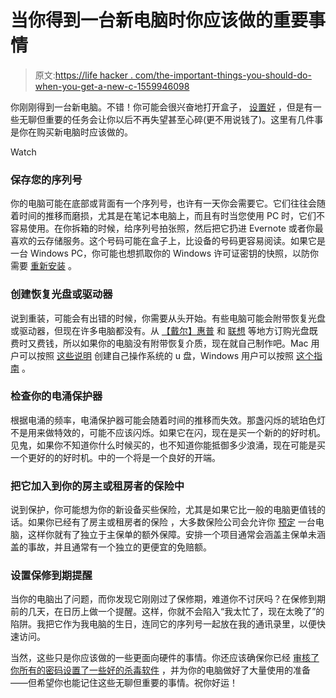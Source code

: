 # 当你得到一台新电脑时你应该做的重要事情

> 原文:[https://life hacker . com/the-important-things-you-should-do-when-you-get-a-new-c-1559946098](https://lifehacker.com/the-important-things-you-should-do-when-you-get-a-new-c-1559946098)

你刚刚得到一台新电脑。不错！你可能会很兴奋地打开盒子， [设置好](http://lifehacker.com/how-to-set-up-and-get-to-know-your-new-pc-mac-android-5870892) ，但是有一些无聊但重要的任务会让你以后不再失望甚至心碎(更不用说钱了)。这里有几件事是你在购买新电脑时应该做的。

Watch

### 保存您的序列号

你的电脑可能在底部或背面有一个序列号，也许有一天你会需要它。它们往往会随着时间的推移而磨损，尤其是在笔记本电脑上，而且有时当您使用 PC 时，它们不容易使用。在你拆箱的时候，给序列号拍张照，然后把它扔进 Evernote 或者你最喜欢的云存储服务。这个号码可能在盒子上，比设备的号码更容易阅读。如果它是一台 Windows PC，你可能也想抓取你的 Windows 许可证密钥的快照，以防你需要 [重新安装](http://lifehacker.com/can-i-reinstall-windows-on-my-computer-without-the-bloa-1512345361) 。

### 创建恢复光盘或驱动器

说到重装，可能会有出错的时候，你需要从头开始。有些电脑可能会附带恢复光盘或驱动器，但现在许多电脑都没有。从 [【戴尔】](https://www.dell.com/support/diagnostics/us/en/19/nondiagnostichome)[惠普](https://www.dell.com/support/diagnostics/us/en/19/nondiagnostichome) 和 [联想](http://support.lenovo.com/en_US/detail.page?LegacyDocID=MIGR-4M7HWZ) 等地方订购光盘既费时又费钱，所以如果你的电脑没有附带恢复介质，现在就自己制作吧。Mac 用户可以按照 [这些说明](https://lifehacker.com/how-to-burn-os-x-mountain-lion-to-a-dvd-or-usb-flash-dr-5928780) 创建自己操作系统的 u 盘，Windows 用户可以按照 [这个指南](http://lifehacker.com/how-to-create-a-recovery-flash-drive-for-windows-8-and-5991431) 。

### 检查你的电涌保护器

根据电涌的频率，电涌保护器可能会随着时间的推移而失效。那盏闪烁的琥珀色灯不是用来做特效的，可能不应该闪烁。如果它在闪，现在是买一个新的的好时机。见鬼，如果你不知道你什么时候买的，也不知道你能抵御多少浪涌，现在可能是买一个更好的的好时机。中的一个将是一个良好的开端。

### 把它加入到你的房主或租房者的保险中

说到保护，你可能想为你的新设备买些保险，尤其是如果它比一般的电脑更值钱的话。如果你已经有了房主或租房者的保险 ，大多数保险公司会允许你 [预定](http://www.investopedia.com/terms/s/scheduled-personal-property.asp) 一台电脑，这样你就有了独立于主保单的额外保障。安排一个项目通常会涵盖主保单未涵盖的事故，并且通常有一个独立的更便宜的免赔额。

### 设置保修到期提醒

当你的电脑出了问题，而你发现它刚刚过了保修期，难道你不讨厌吗？在保修到期前的几天，在日历上做一个提醒。这样，你就不会陷入“我太忙了，现在太晚了”的陷阱。我把它作为我电脑的生日，连同它的序列号一起放在我的通讯录里，以便快速访问。

当然，这些只是你应该做的一些更面向硬件的事情。你还应该确保你已经 [审核了你所有的密码](http://lifehacker.com/how-to-audit-and-update-your-passwords-after-a-service-5712907)[设置了一些好的杀毒软件](http://lifehacker.com/the-best-antivirus-app-for-windows-5865356) ，并为你的电脑做好了大量使用的准备——但希望你也能记住这些无聊但重要的事情。祝你好运！
